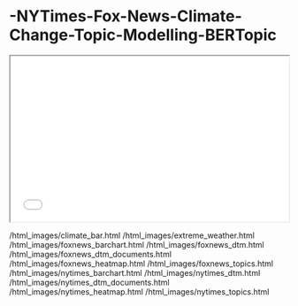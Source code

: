 # -NYTimes-Fox-News-Climate-Change-Topic-Modelling-BERTopic


<iframe src="/html_images/climate_bar.html" 
        width="100%" 
        height="300px"></iframe>


/html_images/climate_bar.html
/html_images/extreme_weather.html
/html_images/foxnews_barchart.html
/html_images/foxnews_dtm.html
/html_images/foxnews_dtm_documents.html
/html_images/foxnews_heatmap.html
/html_images/foxnews_topics.html
/html_images/nytimes_barchart.html
/html_images/nytimes_dtm.html
/html_images/nytimes_dtm_documents.html
/html_images/nytimes_heatmap.html
/html_images/nytimes_topics.html
